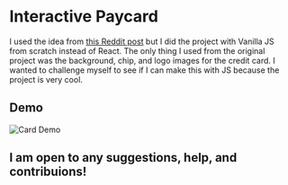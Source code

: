 # Interactive Paycard
I used the idea from [this Reddit post](https://www.reddit.com/r/reactjs/comments/du50op/reactinteractivepaycard/) but I did the project with Vanilla JS from scratch instead of React. 
The only thing I used from the original project was the background, chip, and logo images for the credit card. I wanted to challenge myself to see if I can make this with JS because the project is very cool.

## Demo
![Card Demo](https://github.com/gogiakush/interactive-paycard-js/blob/main/redditcardjs.gif)

## I am open to any suggestions, help, and contribuions! 




